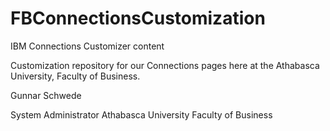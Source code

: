 # FBConnectionsCustomization
IBM Connections Customizer content

Customization repository for our Connections pages here at the Athabasca University, Faculty of Business. 

Gunnar Schwede

System Administrator
Athabasca University
Faculty of Business
